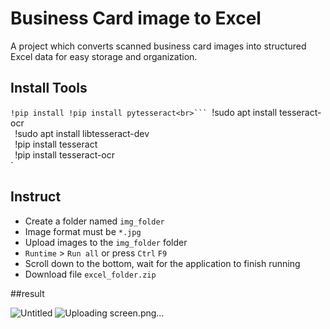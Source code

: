 # Business Card image to Excel
A project which converts scanned business card images into structured Excel data for easy storage and organization.

## Install Tools
`!pip install !pip install pytesseract<br>```
`!sudo apt install tesseract-ocr<br>`
`!sudo apt install libtesseract-dev<br>`
`!pip install tesseract<br>`
`!pip install tesseract-ocr<br>`


## Instruct

* Create a folder named `img_folder`
* Image format must be `*.jpg`
* Upload images to the `img_folder` folder
* `Runtime` > `Run all` or press `Ctrl` `F9`
* Scroll down to the bottom, wait for the application to finish running
* Download file `excel_folder.zip`


##result

![Untitled](https://github.com/emokimet/BusinessCard-Image-to-Excel/assets/169335141/e5c15f2f-1f46-4838-9ae9-e673fe439af6)
![Uploading screen.png…]()



